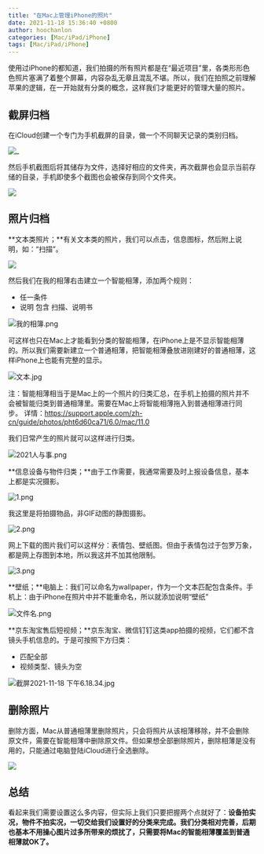 ```yaml
---
title: "在Mac上管理iPhone的照片"
date: 2021-11-18 15:36:40 +0800
author: hoochanlon
categories: [Mac/iPad/iPhone]
tags: [Mac/iPad/iPhone]
---
```


使用过iPhone的都知道，我们拍摄的所有照片都是在“最近项目”里，各类形形色色照片塞满了着整个屏幕，内容杂乱无章且混乱不堪。所以，我们在拍照之前理解苹果的逻辑，在一开始就有分类的概念，这样我们才能更好的管理大量的照片。

<!-- more -->

## 截屏归档

在iCloud创建一个专门为手机截屏的目录，做一个不同聊天记录的类别归档。

![_](https://i.loli.net/2021/11/27/hWQjnlz165H8BPX.png)


然后手机截图后将其储存为文件，选择好相应的文件夹，再次截屏也会显示当前存储的目录，手机即使多个截图也会被保存到同个文件夹。

![](https://i.loli.net/2021/11/27/MuEDHa8UATvbfVx.png)

## 照片归档

**文本类照片；**有关文本类的照片，我们可以点击，信息图标，然后附上说明，如：“扫描”。

![](https://i.loli.net/2021/11/27/7ji2KMAlFX5kpG4.jpg)

然后我们在我的相薄右击建立一个智能相薄，添加两个规则：
- 任一条件
- 说明 包含 扫描、说明书

![我的相簿.png](https://i.loli.net/2021/11/27/zq2alwS5DL8hT9I.png)


可这样也只在Mac上才能看到分类的智能相薄，在iPhone上是不显示智能相薄的。所以我们需要新建立一个普通相薄，把智能相薄叠放进刚建好的普通相薄，这样iPhone上也能有完整的显示。

![文本.jpg](https://i.loli.net/2021/11/27/BzMOpuJ3l9hmfny.jpg)

注：智能相薄相当于是Mac上的一个照片的归类汇总，在手机上拍摄的照片并不会被智能归类到普通相薄里。需要在Mac上将智能相薄拖入到普通相薄进行同步。 详情：https://support.apple.com/zh-cn/guide/photos/pht6d60ca71/6.0/mac/11.0

我们日常产生的照片就可以这样进行归类。

![2021人与事.png](https://i.loli.net/2021/11/27/BH6Cn1GAJxT2ymW.png)

**信息设备与物件归类；**由于工作需要，我通常需要及时上报设备信息，基本上都是实况摄影。

![1.png](https://i.loli.net/2021/11/27/pZwcUOA4QfVemBn.png)

我这里是将拍摄物品，非GIF动图的静图摄影。

![2.png](https://i.loli.net/2021/11/27/jJ2hao9En4CkdVX.png)

网上下载的图片我们可以这样分：表情包、壁纸图。但由于表情包过于包罗万象，都是网上存图到本地，所以我这并不加其他限制。

![3.png](https://i.loli.net/2021/11/27/AbNpOGRrHMXlsqk.png)

**壁纸；**电脑上：我们可以命名为wallpaper，作为一个文本匹配包含条件。手机上：由于iPhone在照片中并不能重命名，所以就添加说明“壁纸”

![文件名.png](https://i.loli.net/2021/11/27/eFVHd8a2DuOSlhJ.png)

**京东淘宝售后短视频；**京东淘宝、微信钉钉这类app拍摄的视频，它们都不含镜头手机信息的。于是可按照下方归类：
- 匹配全部
- 视频类型、镜头为空

![截屏2021-11-18 下午6.18.34.jpg](https://i.loli.net/2021/11/27/MNs6z5HrR37eFQp.jpg)

## 删除照片

删除方面，Mac从普通相薄里删除照片，只会将照片从该相薄移除，并不会删除原文件，需要在智能相薄中删除原文件。但如果想全部删除照片，删除相薄是没有用的，只能通过电脑登陆iCloud进行全选删除。

![](https://i.loli.net/2021/11/27/OxYMhJqFWsA8CBp.jpg)

## 总结

看起来我们需要设置这么多内容，但实际上我们只要把握两个点就好了：**设备拍实况，物件不拍实况，一切交给我们设置好的分类来完成。我们分类相对完善，后期也基本不用操心图片过多所带来的烦扰了，只需要将Mac的智能相薄覆盖到普通相薄就OK了。**
